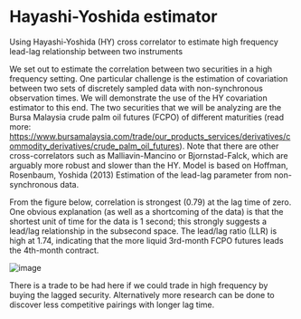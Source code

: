 # Hayashi-Yoshida estimator
Using Hayashi-Yoshida (HY) cross correlator to estimate high frequency lead-lag relationship between two instruments

We set out to estimate the correlation between two securities in a high frequency setting. One particular challenge is the estimation of covariation between two sets of discretely sampled data with non-synchronous observation times. We will demonstrate the use of the HY covariation estimator to this end. The two securities that we will be analyzing are the Bursa Malaysia crude palm oil futures (FCPO) of different maturities (read more: https://www.bursamalaysia.com/trade/our_products_services/derivatives/commodity_derivatives/crude_palm_oil_futures). Note that there are other cross-correlators such as Malliavin-Mancino or Bjornstad-Falck, which are arguably more robust and slower than the HY. Model is based on Hoffman, Rosenbaum, Yoshida (2013) Estimation of the lead-lag parameter from non-synchronous data.

From the figure below, correlation is strongest (0.79) at the lag time of zero. One obvious explanation (as well as a shortcoming of the data) is that the shortest unit of time for the data is 1 second; this strongly suggests a lead/lag relationship in the subsecond space. The lead/lag ratio (LLR) is high at 1.74, indicating that the more liquid 3rd-month FCPO futures leads the 4th-month contract.

![image](https://user-images.githubusercontent.com/105033135/185295364-130ee7c0-52dc-41cd-8658-a64df7c9ba14.png)

There is a trade to be had here if we could trade in high frequency by buying the lagged security. Alternatively more research can be done to discover less competitive pairings with longer lag time.
